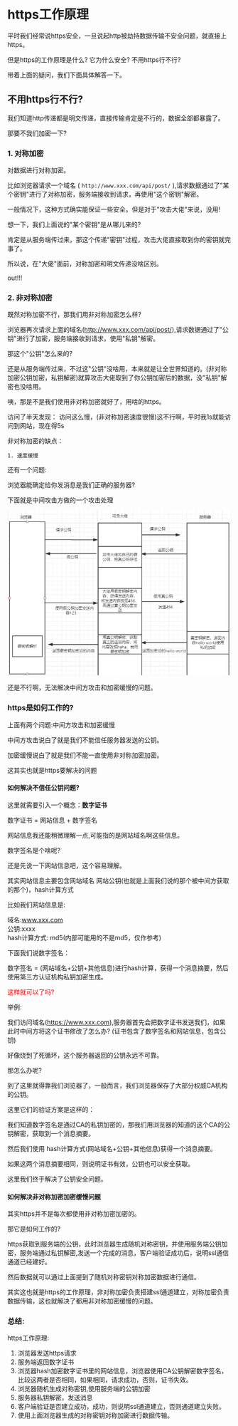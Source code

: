 # https工作原理

平时我们经常说https安全，一旦说起http被劫持数据传输不安全问题，就直接上https。

但是https的工作原理是什么? 它为什么安全? 不用https行不行?

带着上面的疑问，我们下面具体解答一下。

## 不用https行不行?

我们知道http传递都是明文传递，直接传输肯定是不行的，数据全部都暴露了。

那要不我们加密一下?

### 1. 对称加密

对数据进行对称加密。

比如浏览器请求一个域名 ( `http://www.xxx.com/api/post/` ),请求数据通过了"某个密钥"进行了对称加密，服务端接收到请求，再使用"这个密钥"解密。

一般情况下，这种方式确实能保证一些安全。但是对于"攻击大佬"来说，没用!

想一下，我们上面说的"某个密钥"是从哪儿来的?

肯定是从服务端传过来，那这个传递"密钥"过程，攻击大佬直接取到你的密钥就完事了。

所以说，在"大佬"面前，对称加密和明文传递没啥区别。

out!!!

### 2. 非对称加密

既然对称加密不行，那我们用非对称加密怎么样?

浏览器再次请求上面的域名(http://www.xxx.com/api/post/),请求数据通过了"公钥"进行了加密，服务端接收到请求，使用"私钥"解密。

那这个"公钥"怎么来的?

还是从服务端传过来，不过这"公钥"没啥用，本来就是让全世界知道的。(非对称加密公钥加密，私钥解密)就算攻击大佬取到了你公钥加密后的数据，没"私钥"解密也没啥用。

咦，那是不是我们使用非对称加密就好了，用啥的https。

访问了半天发现： 访问这么慢，(非对称加密速度很慢)这不行啊，平时我1s就能访问到网站，现在得5s

非对称加密的缺点：

    1. 速度缓慢

还有一个问题:

浏览器能确定给你发消息是我们正确的服务器?

下面就是中间攻击方做的一个攻击处理

![中间方攻击](./img/中间方获取公钥.png)

还是不行啊，无法解决中间方攻击和加密缓慢的问题。

### https是如何工作的?

上面有两个问题:中间方攻击和加密缓慢

中间方攻击说白了就是我们不能信任服务器发送的公钥。

加密缓慢说白了就是我们不能一直使用非对称加密加密。

这其实也就是https要解决的问题

#### 如何解决不信任公钥问题?

这里就需要引入一个概念：**数字证书**

数字证书 = 网站信息 + 数字签名

网站信息我还能稍微理解一点,可能指的是网站域名啊这些信息。

数字签名是个啥呢?

还是先说一下网站信息吧，这个容易理解。

其实网站信息主要包含网站域名 网站公钥(也就是上面我们说的那个被中间方获取的那个)，hash计算方式

比如我们网站信息是: 

域名:www.xxx.com<br>
公钥:xxxx<br>
hash计算方式: md5(内部可能用的不是md5，仅作参考)

下面我们说数字签名：

数字签名 = (网站域名+公钥+其他信息)进行hash计算，获得一个消息摘要，然后使用第三方认证机构私钥加密生成。

<font color="#f00">这样就可以了吗?</font>

举例:

我们访问域名(https://www.xxx.com),服务器首先会把数字证书发送我们，如果此时中间方将这个证书修改了怎么办? (证书包含了数字签名和网站信息，包含公钥)

好像绕到了死循环，这个服务器返回的公钥永远不可靠。

那怎么办呢?

到了这里就得靠我们浏览器了，一般而言，我们浏览器保存了大部分权威CA机构的公钥。

这里它们的验证方案是这样的：

我们知道数字签名是通过CA的私钥加密的，那我们用浏览器的知道的这个CA的公钥解密，获取到一个消息摘要。

然后我们使用
hash计算方式(网站域名+公钥+其他信息)获得一个消息摘要。

如果这两个消息摘要相同，则说明证书有效，公钥也可以安全获取。

这里我们终于解决了公钥安全问题。

#### 如何解决非对称加密加密缓慢问题

其实https并不是每次都使用非对称加密加密的。

那它是如何工作的?

https获取到服务端的公钥，此时浏览器生成随机对称密钥，并使用服务端公钥加密，服务端通过私钥解密,发送一个完成的消息，客户端验证成功后，说明ssl通信通道已经建好。

然后数据就可以通过上面提到了随机对称密钥对称加密数据进行通信。

其实这也就是https的工作原理，非对称加密负责搭建ssl通道建立，对称加密负责数据传输，这也就解决了都用非对称加密缓慢的问题。

### 总结:

https工作原理:

1. 浏览器发送https请求
2. 服务端返回数字证书
3. 浏览器hash加密数字证书里的网站信息，浏览器使用CA公钥解密数字签名，比较这两者是否相同，如果相同，请求成功，否则，证书失效。
4. 浏览器随机生成对称密钥,使用服务端的公钥加密
5. 服务器私钥解密，发送消息
6. 客户端验证是否建立成功，成功，则说明ssl通道建立，否则通道建立失败。
7. 使用上面浏览器生成的对称密钥对称加密进行数据传输。








